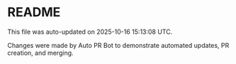 # README

This file was auto-updated on 2025-10-16 15:13:08 UTC.

Changes were made by Auto PR Bot to demonstrate automated updates, PR creation, and merging.
